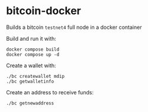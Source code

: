 # bitcoin-docker

Builds a bitcoin `testnet4` full node in a docker container

Build and run it with:

```
docker compose build
docker compose up -d
```

Create a wallet with:
```
./bc createwallet mdip
./bc getwalletinfo
```

Create an address to receive funds:
```
./bc getnewaddress
```
